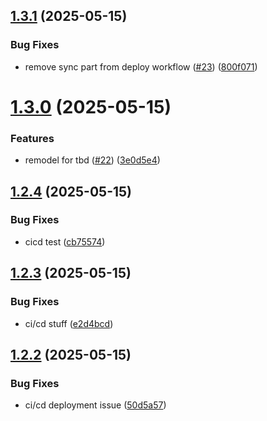 ## [1.3.1](https://github.com/phonevox/voxbot/compare/v1.3.0...v1.3.1) (2025-05-15)


### Bug Fixes

* remove sync part from deploy workflow ([#23](https://github.com/phonevox/voxbot/issues/23)) ([800f071](https://github.com/phonevox/voxbot/commit/800f07152ec97a417430fd3fad0ad5f7ff1c9331))



# [1.3.0](https://github.com/phonevox/voxbot/compare/v1.2.4...v1.3.0) (2025-05-15)


### Features

* remodel for tbd ([#22](https://github.com/phonevox/voxbot/issues/22)) ([3e0d5e4](https://github.com/phonevox/voxbot/commit/3e0d5e45e4879baa10b5833f1a58efedecb6aa90))



## [1.2.4](https://github.com/phonevox/voxbot/compare/v1.2.3...v1.2.4) (2025-05-15)


### Bug Fixes

* cicd test ([cb75574](https://github.com/phonevox/voxbot/commit/cb7557498604ecef36f42c40da1c903b6439d339))



## [1.2.3](https://github.com/phonevox/voxbot/compare/v1.2.2...v1.2.3) (2025-05-15)


### Bug Fixes

* ci/cd stuff ([e2d4bcd](https://github.com/phonevox/voxbot/commit/e2d4bcd6e477c2a9f15b395b848c7e8a16ac7653))



## [1.2.2](https://github.com/phonevox/voxbot/compare/v1.2.1...v1.2.2) (2025-05-15)


### Bug Fixes

* ci/cd deployment issue ([50d5a57](https://github.com/phonevox/voxbot/commit/50d5a57c92e558d1de31d0e019fee91ec09f3c57))



